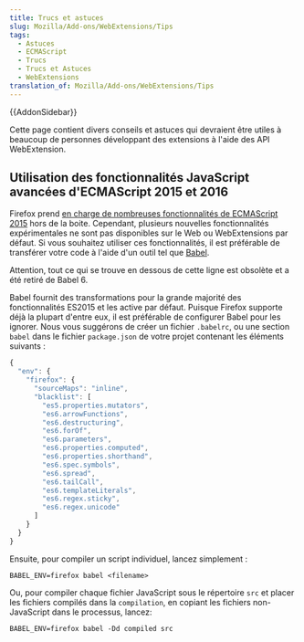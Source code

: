 ```yaml
---
title: Trucs et astuces
slug: Mozilla/Add-ons/WebExtensions/Tips
tags:
  - Astuces
  - ECMAScript
  - Trucs
  - Trucs et Astuces
  - WebExtensions
translation_of: Mozilla/Add-ons/WebExtensions/Tips
---
```


{{AddonSidebar}}

Cette page contient divers conseils et astuces qui devraient être utiles à beaucoup de personnes développant des extensions à l'aide des API WebExtension.

## Utilisation des fonctionnalités JavaScript avancées d'ECMAScript 2015 et 2016

Firefox prend [en charge de nombreuses fonctionnalités de ECMAScript 2015](/Web/JavaScript/New_in_JavaScript/ECMAScript_6_support_in_Mozilla) hors de la boite. Cependant, plusieurs nouvelles fonctionnalités expérimentales ne sont pas disponibles sur le Web ou WebExtensions par défaut. Si vous souhaitez utiliser ces fonctionnalités, il est préférable de transférer votre code à l'aide d'un outil tel que [Babel](https://babeljs.io/).

Attention, tout ce qui se trouve en dessous de cette ligne est obsolète et a été retiré de Babel 6.

Babel fournit des transformations pour la grande majorité des fonctionnalités ES2015 et les active par défaut. Puisque Firefox supporte déjà la plupart d'entre eux, il est préférable de configurer Babel pour les ignorer. Nous vous suggérons de créer un fichier `.babelrc`, ou une section `babel` dans le fichier `package.json` de votre projet contenant les éléments suivants :

```js
{
  "env": {
    "firefox": {
      "sourceMaps": "inline",
      "blacklist": [
        "es5.properties.mutators",
        "es6.arrowFunctions",
        "es6.destructuring",
        "es6.forOf",
        "es6.parameters",
        "es6.properties.computed",
        "es6.properties.shorthand",
        "es6.spec.symbols",
        "es6.spread",
        "es6.tailCall",
        "es6.templateLiterals",
        "es6.regex.sticky",
        "es6.regex.unicode"
      ]
    }
  }
}
```

Ensuite, pour compiler un script individuel, lancez simplement :

```
BABEL_ENV=firefox babel <filename>
```

Ou, pour compiler chaque fichier JavaScript sous le répertoire `src` et placer les fichiers compilés dans la `compilation`, en copiant les fichiers non-JavaScript dans le processus, lancez:

```
BABEL_ENV=firefox babel -Dd compiled src
```
